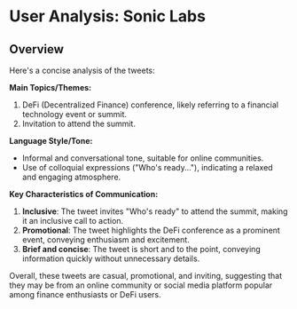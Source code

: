 # User Analysis: Sonic Labs

## Overview

Here's a concise analysis of the tweets:

**Main Topics/Themes:**

1. DeFi (Decentralized Finance) conference, likely referring to a financial technology event or summit.
2. Invitation to attend the summit.

**Language Style/Tone:**

* Informal and conversational tone, suitable for online communities.
* Use of colloquial expressions ("Who's ready..."), indicating a relaxed and engaging atmosphere.

**Key Characteristics of Communication:**

1. **Inclusive**: The tweet invites "Who's ready" to attend the summit, making it an inclusive call to action.
2. **Promotional**: The tweet highlights the DeFi conference as a prominent event, conveying enthusiasm and excitement.
3. **Brief and concise**: The tweet is short and to the point, conveying information quickly without unnecessary details.

Overall, these tweets are casual, promotional, and inviting, suggesting that they may be from an online community or social media platform popular among finance enthusiasts or DeFi users.